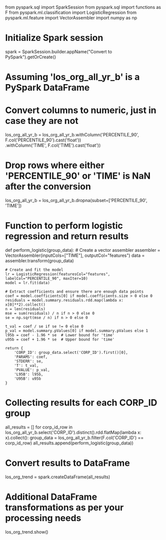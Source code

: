from pyspark.sql import SparkSession
from pyspark.sql import functions as F
from pyspark.ml.classification import LogisticRegression
from pyspark.ml.feature import VectorAssembler
import numpy as np

# Initialize Spark session
spark = SparkSession.builder.appName("Convert to PySpark").getOrCreate()

# Assuming 'los_org_all_yr_b' is a PySpark DataFrame
# Convert columns to numeric, just in case they are not
los_org_all_yr_b = los_org_all_yr_b.withColumn('PERCENTILE_90', F.col('PERCENTILE_90').cast('float')) \
                                   .withColumn('TIME', F.col('TIME').cast('float'))

# Drop rows where either 'PERCENTILE_90' or 'TIME' is NaN after the conversion
los_org_all_yr_b = los_org_all_yr_b.dropna(subset=['PERCENTILE_90', 'TIME'])

# Function to perform logistic regression and return results
def perform_logistic(group_data):
    # Create a vector assembler
    assembler = VectorAssembler(inputCols=["TIME"], outputCol="features")
    data = assembler.transform(group_data)

    # Create and fit the model
    lr = LogisticRegression(featuresCol="features", labelCol="PERCENTILE_90", maxIter=10)
    model = lr.fit(data)

    # Extract coefficients and ensure there are enough data points
    coef = model.coefficients[0] if model.coefficients.size > 0 else 0
    residuals = model.summary.residuals.rdd.map(lambda x: x[0]**2).collect()
    n = len(residuals)
    mse = sum(residuals) / n if n > 0 else 0
    se = np.sqrt(mse / n) if n > 0 else 0
    
    t_val = coef / se if se != 0 else 0
    p_val = model.summary.pValues[0] if model.summary.pValues else 1
    l95b = coef - 1.96 * se  # Lower bound for 'time'
    u95b = coef + 1.96 * se  # Upper bound for 'time'

    return {
        'CORP_ID': group_data.select('CORP_ID').first()[0],
        'PARAMS': coef,
        'STDERR': se,
        'T': t_val,
        'PVALUE': p_val,
        'L95B': l95b,
        'U95B': u95b
    }

# Collecting results for each CORP_ID group
all_results = []
for corp_id_row in los_org_all_yr_b.select('CORP_ID').distinct().rdd.flatMap(lambda x: x).collect():
    group_data = los_org_all_yr_b.filter(F.col('CORP_ID') == corp_id_row)
    all_results.append(perform_logistic(group_data))

# Convert results to DataFrame
los_org_trend = spark.createDataFrame(all_results)

# Additional DataFrame transformations as per your processing needs
los_org_trend.show()
